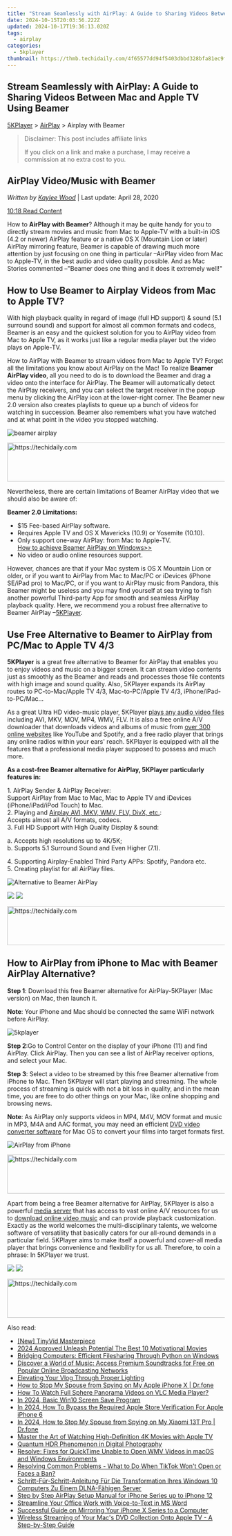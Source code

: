 ```yaml
---
title: "Stream Seamlessly with AirPlay: A Guide to Sharing Videos Between Mac and Apple TV Using Beamer"
date: 2024-10-15T20:03:56.222Z
updated: 2024-10-17T19:36:13.020Z
tags:
  - airplay
categories:
  - 5kplayer
thumbnail: https://thmb.techidaily.com/4f65577dd94f5403dbbd328bfa81ec9fa85995c2bf33e99a14cfebf5cbe30713.jpg
---
```


## Stream Seamlessly with AirPlay: A Guide to Sharing Videos Between Mac and Apple TV Using Beamer

[5KPlayer](https://tools.techidaily.com/5kplayer/products/) \> [AirPlay](https://tools.techidaily.com/5kplayer/airplay/) \> Airplay with Beamer

>  Disclaimer: This post includes affiliate links
>
>  If you click on a link and make a purchase, I may receive a commission at no extra cost to you.
>

## AirPlay Video/Music with Beamer

 _Written by [Kaylee Wood](https://www.quora.com/profile/Amanda-Hu-21)_ | Last update: April 28, 2020

[10:18 Read Content](https://tools.techidaily.com/5kplayer/airplay/)

How to **AirPlay with Beamer**? Although it may be quite handy for you to directly stream movies and music from Mac to Apple-TV with a built-in iOS (4.2 or newer) AirPlay feature or a native OS X (Mountain Lion or later) AirPlay mirroring feature, Beamer is capable of drawing much more attention by just focusing on one thing in particular –AirPlay video from Mac to Apple-TV, in the best audio and video quality possible. And as Mac Stories commented –"Beamer does one thing and it does it extremely well!"

## How to Use Beamer to Airplay Videos from Mac to Apple TV?

With high playback quality in regard of image (full HD support) & sound (5.1 surround sound) and support for almost all common formats and codecs, Beamer is an easy and the quickest solution for you to AirPlay video from Mac to Apple TV, as it works just like a regular media player but the video plays on Apple-TV.

How to AirPlay with Beamer to stream videos from Mac to Apple TV? Forget all the limitations you know about AirPlay on the Mac! To realize **Beamer AirPlay video**, all you need to do is to download the Beamer and drag a video onto the interface for AirPlay. The Beamer will automatically detect the AirPlay receivers, and you can select the target receiver in the popup menu by clicking the AirPlay icon at the lower-right corner. The Beamer new 2.0 version also creates playlists to queue up a bunch of videos for watching in succession. Beamer also remembers what you have watched and at what point in the video you stopped watching.

![beamer airplay](https://www.5kplayer.com/airplay/img/5kp-airplay-how-to-airplay-zjy.jpg)

<!-- affiliate ads begin -->
<a href="https://aligracehair.sjv.io/c/5597632/2027181/19272" target="_top" id="2027181">
  <img src="//a.impactradius-go.com/display-ad/19272-2027181" border="0" alt="https://techidaily.com" width="728" height="90"/>
</a>
<img height="0" width="0" src="https://aligracehair.sjv.io/i/5597632/2027181/19272" style="position:absolute;visibility:hidden;" border="0" />
<!-- affiliate ads end -->

Nevertheless, there are certain limitations of Beamer AirPlay video that we should also be aware of:

**Beamer 2.0 Limitations:**

* $15 Fee-based AirPlay software.
* Requires Apple TV and OS X Mavericks (10.9) or Yosemite (10.10).
* Only support one-way AirPlay: from Mac to Apple-TV.  
[How to achieve Beamer AirPlay on Windows>>](https://tools.techidaily.com/5kplayer/airplay/)
* No video or audio online resources support.

However, chances are that if your Mac system is OS X Mountain Lion or older, or if you want to AirPlay from Mac to Mac/PC or iDevices (iPhone SE/iPad pro) to Mac/PC, or if you want to AirPlay music from Pandora, this Beamer might be useless and you may find yourself at sea trying to fish another powerful Third-party App for smooth and seamless AirPlay playback quality. Here, we recommend you a robust free alternative to Beamer AirPlay –[5KPlayer](https://tools.techidaily.com/5kplayer/products/).

## Use Free Alternative to Beamer to AirPlay from PC/Mac to Apple TV 4/3

**5KPlayer** is a great free alternative to Beamer for AirPlay that enables you to enjoy videos and music on a bigger screen. It can stream video contents just as smoothly as the Beamer and reads and processes those file contents with high image and sound quality. Also, 5KPlayer expands its AirPlay routes to PC-to-Mac/Apple TV 4/3, Mac-to-PC/Apple TV 4/3, iPhone/iPad-to-PC/Mac...

As a great Ultra HD video-music player, 5KPlayer [plays any audio video files](https://tools.techidaily.com/5kplayer/video-music-player/) including AVI, MKV, MOV, MP4, WMV, FLV. It is also a free online A/V downloader that downloads videos and albums of music from [over 300 online websites](https://tools.techidaily.com/5kplayer/youtube-download/) like YouTube and Spotify, and a free radio player that brings any online radios within your ears' reach. 5KPlayer is equipped with all the features that a professional media player supposed to possess and much more.

**As a cost-free Beamer alternative for AirPlay, 5KPlayer particularly features in:**

1\. AirPlay Sender & AirPlay Receiver:   
 Support AirPlay from Mac to Mac, Mac to Apple TV and iDevices (iPhone/iPad/iPod Touch) to Mac.  
 2\. Playing and [Airplay AVI, MKV, WMV, FLV, DivX, etc.](https://tools.techidaily.com/5kplayer/airplay/):  
Accepts almost all A/V formats, codecs.  
 3\. Full HD Support with High Quality Display & sound:

 a. Accepts high resolutions up to 4K/5K;   
b. Supports 5.1 Surround Sound and Even Higher (7.1). 

4\. Supporting Airplay-Enabled Third Party APPs: Spotify, Pandora etc.  
 5\. Creating playlist for all AirPlay files.

![Alternative to Beamer AirPlay](https://www.5kplayer.com/airplay/img/5kplayer.jpg) 

[![](https://www.5kplayer.com/airplay/../button/freedownwhitewin.png)](https://tools.techidaily.com/5kplayer/products/) [![](https://www.5kplayer.com/airplay/../button/freedownbackmac.png)](https://tools.techidaily.com/5kplayer/products/) 

<!-- affiliate ads begin -->
<a href="https://appsumo.8odi.net/c/5597632/2130891/7443" target="_top" id="2130891">
  <img src="//a.impactradius-go.com/display-ad/7443-2130891" border="0" alt="https://techidaily.com" width="728" height="90"/>
</a>
<img height="0" width="0" src="https://appsumo.8odi.net/i/5597632/2130891/7443" style="position:absolute;visibility:hidden;" border="0" />
<!-- affiliate ads end -->

## How to AirPlay from iPhone to Mac with Beamer AirPlay Alternative?

**Step 1**: Download this free Beamer alternative for AirPlay-5KPlayer (Mac version) on Mac, then launch it.

**Note**: Your iPhone and Mac should be connected the same WiFi network before AirPlay.

![5kplayer](https://www.5kplayer.com/airplay/img/5kplayer-airplay.jpg) 

**Step 2**:Go to Control Center on the display of your iPhone (11) and find AirPlay. Click AirPlay. Then you can see a list of AirPlay receiver options, and select your Mac.

**Step 3**: Select a video to be streamed by this free Beamer alternative from iPhone to Mac. Then 5KPlayer will start playing and streaming. The whole process of streaming is quick with not a bit loss in quality, and in the mean time, you are free to do other things on your Mac, like online shopping and browsing news.

**Note**: As AirPlay only supports videos in MP4, M4V, MOV format and music in MP3, M4A and AAC format, you may need an efficient [DVD video converter software](https://tools.techidaily.com/5kplayer/products/) for Mac OS to convert your films into target formats first. 

![AirPlay from iPhone](https://www.5kplayer.com/airplay/img/guide-5kplayer-5.jpg) 

<!-- affiliate ads begin -->
<a href="https://appsumo.8odi.net/c/5597632/2123729/7443" target="_top" id="2123729">
  <img src="//a.impactradius-go.com/display-ad/7443-2123729" border="0" alt="https://techidaily.com" width="600" height="90"/>
</a>
<img height="0" width="0" src="https://appsumo.8odi.net/i/5597632/2123729/7443" style="position:absolute;visibility:hidden;" border="0" />
<!-- affiliate ads end -->

Apart from being a free Beamer alternative for AirPlay, 5KPlayer is also a powerful [media server](https://tools.techidaily.com/5kplayer/airplay/) that has access to vast online A/V resources for us to [download online video music](https://tools.techidaily.com/5kplayer/products/) and can provide playback customization. Exactly as the world welcomes the multi-disciplinary talents, we welcome software of versatility that basically caters for our all-round demands in a particular field. 5KPlayer aims to make itself a powerful and cover-all media player that brings convenience and flexibility for us all. Therefore, to coin a phrase: In 5KPlayer we trust.

[![](https://www.5kplayer.com/airplay/../button/freedownwhitewin.png)](https://tools.techidaily.com/5kplayer/products/) [![](https://www.5kplayer.com/airplay/../button/freedownbackmac.png)](https://tools.techidaily.com/5kplayer/products/)

<!-- affiliate ads begin -->
<a href="https://aligracehair.sjv.io/c/5597632/2027195/19272" target="_top" id="2027195">
  <img src="//a.impactradius-go.com/display-ad/19272-2027195" border="0" alt="https://techidaily.com" width="728" height="90"/>
</a>
<img height="0" width="0" src="https://aligracehair.sjv.io/i/5597632/2027195/19272" style="position:absolute;visibility:hidden;" border="0" />
<!-- affiliate ads end -->

<ins class="adsbygoogle"
     style="display:block"
     data-ad-format="autorelaxed"
     data-ad-client="ca-pub-7571918770474297"
     data-ad-slot="1223367746"></ins>

<ins class="adsbygoogle"
     style="display:block"
     data-ad-client="ca-pub-7571918770474297"
     data-ad-slot="8358498916"
     data-ad-format="auto"
     data-full-width-responsive="true"></ins>

<span class="atpl-alsoreadstyle">Also read:</span>
<div><ul>
<li><a href="https://youtube-blog.techidaily.com/inyvid-masterpiece/"><u>[New] TinyVid Masterpiece</u></a></li>
<li><a href="https://some-approaches.techidaily.com/2024-approved-unleash-potential-the-best-10-motivational-movies/"><u>2024 Approved Unleash Potential The Best 10 Motivational Movies</u></a></li>
<li><a href="https://win11.techidaily.com/bridging-computers-efficient-filesharing-through-python-on-windows/"><u>Bridging Computers: Efficient Filesharing Through Python on Windows</u></a></li>
<li><a href="https://media-tips.techidaily.com/discover-a-world-of-music-access-premium-soundtracks-for-free-on-popular-online-broadcasting-networks/"><u>Discover a World of Music: Access Premium Soundtracks for Free on Popular Online Broadcasting Networks</u></a></li>
<li><a href="https://youtube-docs.techidaily.com/ting-your-vlog-through-proper-lighting/"><u>Elevating Your Vlog Through Proper Lighting</u></a></li>
<li><a href="https://change-location.techidaily.com/how-to-stop-my-spouse-from-spying-on-my-apple-iphone-x-drfone-by-drfone-virtual-ios/"><u>How to Stop My Spouse from Spying on My Apple iPhone X | Dr.fone</u></a></li>
<li><a href="https://media-tips.techidaily.com/how-to-watch-full-sphere-panorama-videos-on-vlc-media-player/"><u>How To Watch Full Sphere Panorama Videos on VLC Media Player?</u></a></li>
<li><a href="https://screen-capture.techidaily.com/in-2024-basic-win10-screen-save-program/"><u>In 2024, Basic Win10 Screen Save Program</u></a></li>
<li><a href="https://ios-unlock.techidaily.com/in-2024-how-to-bypass-the-required-apple-store-verification-for-apple-iphone-6-by-drfone-ios/"><u>In 2024, How To Bypass the Required Apple Store Verification For Apple iPhone 6</u></a></li>
<li><a href="https://review-topics.techidaily.com/in-2024-how-to-stop-my-spouse-from-spying-on-my-xiaomi-13t-pro-drfone-by-drfone-virtual-android/"><u>In 2024, How to Stop My Spouse from Spying on My Xiaomi 13T Pro | Dr.fone</u></a></li>
<li><a href="https://media-tips.techidaily.com/master-the-art-of-watching-high-definition-4k-movies-with-apple-tv/"><u>Master the Art of Watching High-Definition 4K Movies with Apple TV</u></a></li>
<li><a href="https://article-posts.techidaily.com/quantum-hdr-phenomenon-in-digital-photography/"><u>Quantum HDR Phenomenon in Digital Photography</u></a></li>
<li><a href="https://media-tips.techidaily.com/resolve-fixes-for-quicktime-unable-to-open-wmv-videos-in-macos-and-windows-environments/"><u>Resolve: Fixes for QuickTime Unable to Open WMV Videos in macOS and Windows Environments</u></a></li>
<li><a href="https://media-tips.techidaily.com/resolving-common-problems-what-to-do-when-tiktok-wont-open-or-faces-a-ban/"><u>Resolving Common Problems - What to Do When TikTok Won't Open or Faces a Ban?</u></a></li>
<li><a href="https://media-tips.techidaily.com/schritt-fur-schritt-anleitung-fur-die-transformation-ihres-windows-10-computers-zu-einem-dlna-fahigen-server/"><u>Schritt-Für-Schritt-Anleitung Für Die Transformation Ihres Windows 10 Computers Zu Einem DLNA-Fähigen Server</u></a></li>
<li><a href="https://media-tips.techidaily.com/step-by-step-airplay-setup-manual-for-iphone-series-up-to-iphone-12/"><u>Step by Step AirPlay Setup Manual for iPhone Series up to iPhone 12</u></a></li>
<li><a href="https://extra-tips.techidaily.com/streamline-your-office-work-with-voice-to-text-in-ms-word/"><u>Streamline Your Office Work with Voice-to-Text in MS Word</u></a></li>
<li><a href="https://media-tips.techidaily.com/successful-guide-on-mirroring-your-iphone-x-series-to-a-computer/"><u>Successful Guide on Mirroring Your iPhone X Series to a Computer</u></a></li>
<li><a href="https://media-tips.techidaily.com/wireless-streaming-of-your-macs-dvd-collection-onto-apple-tv-a-step-by-step-guide/"><u>Wireless Streaming of Your Mac's DVD Collection Onto Apple TV - A Step-by-Step Guide</u></a></li>
</ul></div>

